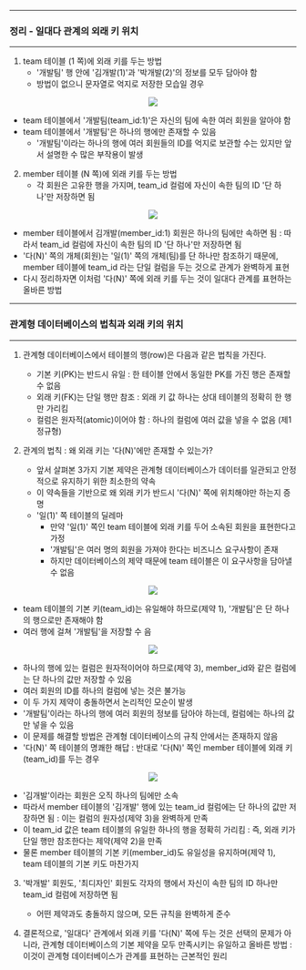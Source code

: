 -----
### 정리 - 일대다 관계의 외래 키 위치
-----
1. team 테이블 (1 쪽)에 외래 키를 두는 방법
   - '개발팀' 행 안에 '김개발(1)'과 '박개발(2)'의 정보를 모두 담아야 함
   - 방법이 없으니 문자열로 억지로 저장한 모습일 경우
<div align="center">
<img src="https://github.com/user-attachments/assets/98fb1fcd-4b20-44e5-811c-0e989bccf4d1">
</div>

   - team 테이블에서 '개발팀(team_id:1)'은 자신의 팀에 속한 여러 회원을 알아야 함
   - team 테이블에서 '개발팀'은 하나의 행에만 존재할 수 있음
     + '개발팀'이라는 하나의 행에 여러 회원들의 ID를 억지로 보관할 수는 있지만 앞서 설명한 수 많은 부작용이 발생

2. member 테이블 (N 쪽)에 외래 키를 두는 방법
   - 각 회원은 고유한 행을 가지며, team_id 컬럼에 자신이 속한 팀의 ID '단 하나'만 저장하면 됨
<div align="center">
<img src="https://github.com/user-attachments/assets/c92d1251-85eb-468a-9c59-9682455bdae2">
</div>

   - member 테이블에서 김개발(member_id:1) 회원은 하나의 팀에만 속하면 됨 : 따라서 team_id 컬럼에 자신이 속한 팀의 ID '단 하나'만 저장하면 됨
   - '다(N)' 쪽의 개체(회원)는 '일(1)' 쪽의 개체(팀)를 단 하나만 참조하기 때문에, member 테이블에 team_id 라는 단일 컬럼을 두는 것으로 관계가 완벽하게 표현
   - 다시 정리하자면 이처럼 '다(N)' 쪽에 외래 키를 두는 것이 일대다 관계를 표현하는 올바른 방법

-----
### 관계형 데이터베이스의 법칙과 외래 키의 위치
-----
1. 관계형 데이터베이스에서 테이블의 행(row)은 다음과 같은 법칙을 가진다.
   - 기본 키(PK)는 반드시 유일 : 한 테이블 안에서 동일한 PK를 가진 행은 존재할 수 없음
   - 외래 키(FK)는 단일 행만 참조 : 외래 키 값 하나는 상대 테이블의 정확히 한 행만 가리킴
   - 컬럼은 원자적(atomic)이어야 함 : 하나의 컬럼에 여러 값을 넣을 수 없음 (제1정규형)

2. 관계의 법칙 : 왜 외래 키는 '다(N)'에만 존재할 수 있는가?
   - 앞서 살펴본 3가지 기본 제약은 관계형 데이터베이스가 데이터를 일관되고 안정적으로 유지하기 위한 최소한의 약속
   - 이 약속들을 기반으로 왜 외래 키가 반드시 '다(N)' 쪽에 위치해야만 하는지 증명
   - '일(1)' 쪽 테이블의 딜레마
     + 만약 '일(1)' 쪽인 team 테이블에 외래 키를 두어 소속된 회원을 표현한다고 가정
     + '개발팀'은 여러 명의 회원을 가져야 한다는 비즈니스 요구사항이 존재
     + 하지만 데이터베이스의 제약 때문에 team 테이블은 이 요구사항을 담아낼 수 없음
<div align="center">
<img src="https://github.com/user-attachments/assets/632898af-92b8-4e48-b1f3-48bba816f512">
</div>

   - team 테이블의 기본 키(team_id)는 유일해야 하므로(제약 1), '개발팀'은 단 하나의 행으로만 존재해야 함
   - 여러 행에 걸쳐 '개발팀'을 저장할 수 음

<div align="center">
<img src="https://github.com/user-attachments/assets/97fd141f-5512-4f69-9986-0717a86946f5">
</div>

   - 하나의 행에 있는 컬럼은 원자적이어야 하므로(제약 3), member_id와 같은 컬럼에는 단 하나의 값만 저장할 수 있음
   - 여러 회원의 ID를 하나의 컬럼에 넣는 것은 불가능
   - 이 두 가지 제약이 충돌하면서 논리적인 모순이 발생
   - '개발팀'이라는 하나의 행에 여러 회원의 정보를 담아야 하는데, 컬럼에는 하나의 값만 넣을 수 있음
   - 이 문제를 해결할 방법은 관계형 데이터베이스의 규칙 안에서는 존재하지 않음
   - '다(N)' 쪽 테이블의 명쾌한 해답 : 반대로 '다(N)' 쪽인 member 테이블에 외래 키(team_id)를 두는 경우
<div align="center">
<img src="https://github.com/user-attachments/assets/01045e5c-3549-425a-9e8a-8f8f1d878e51">
</div>

   - '김개발'이라는 회원은 오직 하나의 팀에만 소속
   - 따라서 member 테이블의 '김개발' 행에 있는 team_id 컬럼에는 단 하나의 값만 저장하면 됨 : 이는 컬럼의 원자성(제약 3)을 완벽하게 만족
   - 이 team_id 값은 team 테이블의 유일한 하나의 행을 정확히 가리킴 : 즉, 외래 키가 단일 행만 참조한다는 제약(제약 2)을 만족
   - 물론 member 테이블의 기본 키(member_id)도 유일성을 유지하며(제약 1), team 테이블의 기본 키도 마찬가지

3. '박개발' 회원도, '최디자인' 회원도 각자의 행에서 자신이 속한 팀의 ID 하나만 team_id 컬럼에 저장하면 됨
   - 어떤 제약과도 충돌하지 않으며, 모든 규칙을 완벽하게 준수

4. 결론적으로, '일대다' 관계에서 외래 키를 '다(N)' 쪽에 두는 것은 선택의 문제가 아니라, 관계형 데이터베이스의 기본 제약을 모두 만족시키는 유일하고 올바른 방법 : 이것이 관계형 데이터베이스가 관계를 표현하는 근본적인 원리

